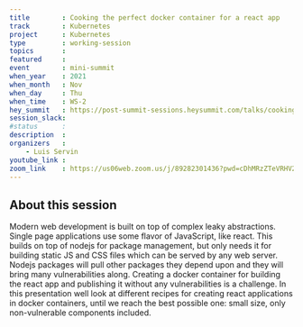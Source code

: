 ```yaml
---
title        : Cooking the perfect docker container for a react app
track        : Kubernetes
project      : Kubernetes
type         : working-session
topics       :
featured     :
event        : mini-summit
when_year    : 2021
when_month   : Nov
when_day     : Thu
when_time    : WS-2
hey_summit   : https://post-summit-sessions.heysummit.com/talks/cooking-the-perfect-docker-container-for-a-react-app/
session_slack:
#status      : 
description  :
organizers   :
    - Luis Servin
youtube_link : 
zoom_link    : https://us06web.zoom.us/j/89282301436?pwd=cDhMRzZTeVRHV2tGRm12RGRLTDZrUT09
---
```


## About this session
Modern web development is built on top of complex leaky abstractions. Single page applications use some flavor of JavaScript, like react. 
This builds on top of nodejs for package management, but only needs it for building static JS and CSS files which can be served by any web server. 
Nodejs packages will pull other packages they depend upon and they will bring many vulnerabilities along. Creating a docker container for building the 
react app and publishing it without any vulnerabilities is a challenge. In this presentation well look at different recipes for creating react applications 
in docker containers, until we reach the best possible one: small size, only non-vulnerable components included.
